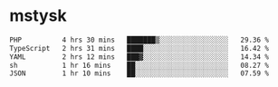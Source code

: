 # mstysk

<!--START_SECTION:waka-->

```txt
PHP          4 hrs 30 mins   ███████▒░░░░░░░░░░░░░░░░░   29.36 %
TypeScript   2 hrs 31 mins   ████░░░░░░░░░░░░░░░░░░░░░   16.42 %
YAML         2 hrs 12 mins   ███▓░░░░░░░░░░░░░░░░░░░░░   14.34 %
sh           1 hr 16 mins    ██░░░░░░░░░░░░░░░░░░░░░░░   08.27 %
JSON         1 hr 10 mins    ██░░░░░░░░░░░░░░░░░░░░░░░   07.59 %
```

<!--END_SECTION:waka-->
